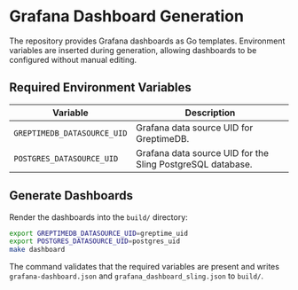 # Grafana Dashboard Generation

The repository provides Grafana dashboards as Go templates. Environment variables are inserted during generation, allowing dashboards to be configured without manual editing.

## Required Environment Variables

| Variable | Description |
|----------|-------------|
| `GREPTIMEDB_DATASOURCE_UID` | Grafana data source UID for GreptimeDB. |
| `POSTGRES_DATASOURCE_UID` | Grafana data source UID for the Sling PostgreSQL database. |

## Generate Dashboards

Render the dashboards into the `build/` directory:

```bash
export GREPTIMEDB_DATASOURCE_UID=greptime_uid
export POSTGRES_DATASOURCE_UID=postgres_uid
make dashboard
```

The command validates that the required variables are present and writes `grafana-dashboard.json` and `grafana_dashboard_sling.json` to `build/`.

